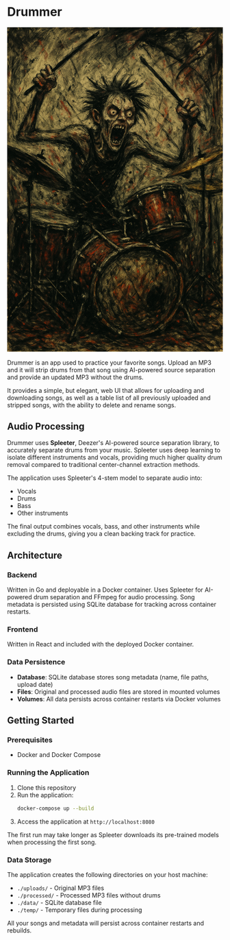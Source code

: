 # Drummer

![Drummer](drummer.png)

Drummer is an app used to practice your favorite songs. Upload an MP3 and it will
strip drums from that song using AI-powered source separation and provide an updated MP3 without the drums.

It provides a simple, but elegant, web UI that allows for uploading and downloading
songs, as well as a table list of all previously uploaded and stripped songs, with
the ability to delete and rename songs.

## Audio Processing

Drummer uses **Spleeter**, Deezer's AI-powered source separation library, to accurately separate drums from your music. Spleeter uses deep learning to isolate different instruments and vocals, providing much higher quality drum removal compared to traditional center-channel extraction methods.

The application uses Spleeter's 4-stem model to separate audio into:
- Vocals
- Drums  
- Bass
- Other instruments

The final output combines vocals, bass, and other instruments while excluding the drums, giving you a clean backing track for practice.

## Architecture

### Backend

Written in Go and deployable in a Docker container. Uses Spleeter for AI-powered drum separation and FFmpeg for audio processing. Song metadata is persisted using SQLite database for tracking across container restarts.

### Frontend

Written in React and included with the deployed Docker container.

### Data Persistence

- **Database**: SQLite database stores song metadata (name, file paths, upload date)
- **Files**: Original and processed audio files are stored in mounted volumes
- **Volumes**: All data persists across container restarts via Docker volumes

## Getting Started

### Prerequisites

- Docker and Docker Compose

### Running the Application

1. Clone this repository
2. Run the application:
   ```bash
   docker-compose up --build
   ```
3. Access the application at `http://localhost:8080`

The first run may take longer as Spleeter downloads its pre-trained models when processing the first song.

### Data Storage

The application creates the following directories on your host machine:
- `./uploads/` - Original MP3 files
- `./processed/` - Processed MP3 files without drums  
- `./data/` - SQLite database file
- `./temp/` - Temporary files during processing

All your songs and metadata will persist across container restarts and rebuilds.
